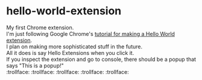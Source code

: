# hello-world-extension
My first Chrome extension.\
I'm just following Google Chrome's [tutorial for making a Hello World extension](https://developer.chrome.com/docs/extensions/get-started/tutorial/hello-world).\
I plan on making more sophisticated stuff in the future.\
All it does is say Hello Extensions when you click it.\
If you inspect the extension and go to console, there should be a popup that says "This is a popup!"\
:trollface: :trollface: :trollface: :trollface: :trollface:
